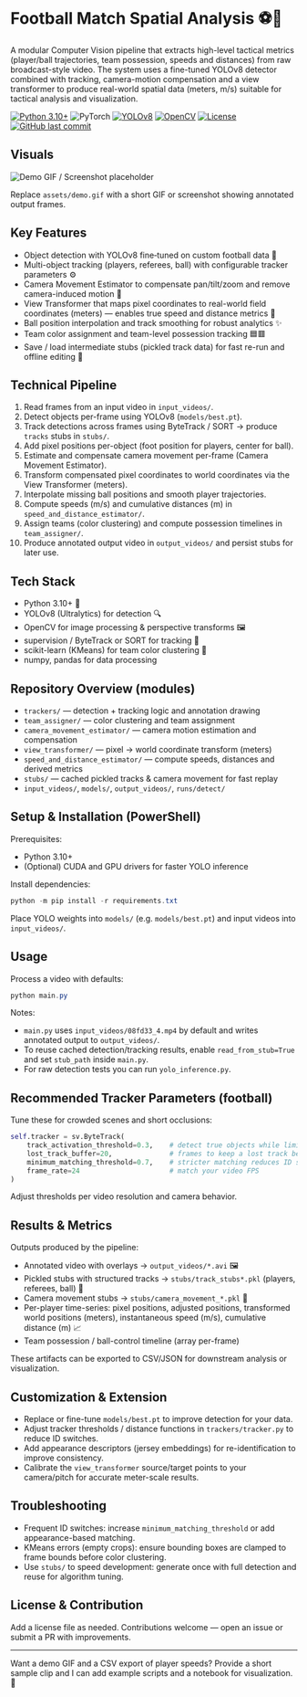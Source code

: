 # Football Match Spatial Analysis ⚽🚀

A modular Computer Vision pipeline that extracts high-level tactical metrics (player/ball trajectories, team possession, speeds and distances) from raw broadcast-style video. The system uses a fine-tuned YOLOv8 detector combined with tracking, camera-motion compensation and a view transformer to produce real-world spatial data (meters, m/s) suitable for tactical analysis and visualization.

[![Python 3.10+](https://img.shields.io/badge/Python-3.10%2B-blue.svg)](https://www.python.org/)
![PyTorch](https://img.shields.io/badge/PyTorch-1.10%2B-red.svg)
[![YOLOv8](https://img.shields.io/badge/YOLOv8-Ultralytics-18b68f)](https://ultralytics.com/)
[![OpenCV](https://img.shields.io/badge/OpenCV-4.x-5C3EE8)](https://opencv.org/)
[![License](https://img.shields.io/badge/License-MIT-yellow.svg)](LICENSE)
[![GitHub last commit](https://img.shields.io/github/last-commit/YourUsername/YourRepoName)](https://github.com/YourUsername/YourRepoName)

## Visuals

![Demo GIF / Screenshot placeholder](assets/demo.gif)

Replace `assets/demo.gif` with a short GIF or screenshot showing annotated output frames.

## Key Features

- Object detection with YOLOv8 fine‑tuned on custom football data 🎯
- Multi-object tracking (players, referees, ball) with configurable tracker parameters ⚙️
- Camera Movement Estimator to compensate pan/tilt/zoom and remove camera-induced motion 🧭
- View Transformer that maps pixel coordinates to real-world field coordinates (meters) — enables true speed and distance metrics 📐
- Ball position interpolation and track smoothing for robust analytics ✨
- Team color assignment and team-level possession tracking 🟦🟥
- Save / load intermediate stubs (pickled track data) for fast re-run and offline editing 💾

## Technical Pipeline

1. Read frames from an input video in `input_videos/`.
2. Detect objects per-frame using YOLOv8 (`models/best.pt`).
3. Track detections across frames using ByteTrack / SORT → produce `tracks` stubs in `stubs/`.
4. Add pixel positions per-object (foot position for players, center for ball).
5. Estimate and compensate camera movement per-frame (Camera Movement Estimator).
6. Transform compensated pixel coordinates to world coordinates via the View Transformer (meters).
7. Interpolate missing ball positions and smooth player trajectories.
8. Compute speeds (m/s) and cumulative distances (m) in `speed_and_distance_estimator/`.
9. Assign teams (color clustering) and compute possession timelines in `team_assigner/`.
10. Produce annotated output video in `output_videos/` and persist stubs for later use.

## Tech Stack

- Python 3.10+ 🐍
- YOLOv8 (Ultralytics) for detection 🔍
- OpenCV for image processing & perspective transforms 🖼️
- supervision / ByteTrack or SORT for tracking 🧭
- scikit-learn (KMeans) for team color clustering 🎨
- numpy, pandas for data processing

## Repository Overview (modules)

- `trackers/` — detection + tracking logic and annotation drawing
- `team_assigner/` — color clustering and team assignment
- `camera_movement_estimator/` — camera motion estimation and compensation
- `view_transformer/` — pixel → world coordinate transform (meters)
- `speed_and_distance_estimator/` — compute speeds, distances and derived metrics
- `stubs/` — cached pickled tracks & camera movement for fast replay
- `input_videos/`, `models/`, `output_videos/`, `runs/detect/`

## Setup & Installation (PowerShell)

Prerequisites:

- Python 3.10+
- (Optional) CUDA and GPU drivers for faster YOLO inference

Install dependencies:

```powershell
python -m pip install -r requirements.txt
```

Place YOLO weights into `models/` (e.g. `models/best.pt`) and input videos into `input_videos/`.

## Usage

Process a video with defaults:

```powershell
python main.py
```

Notes:

- `main.py` uses `input_videos/08fd33_4.mp4` by default and writes annotated output to `output_videos/`.
- To reuse cached detection/tracking results, enable `read_from_stub=True` and set `stub_path` inside `main.py`.
- For raw detection tests you can run `yolo_inference.py`.

## Recommended Tracker Parameters (football)

Tune these for crowded scenes and short occlusions:

```python
self.tracker = sv.ByteTrack(
    track_activation_threshold=0.3,    # detect true objects while limiting false starts
    lost_track_buffer=20,              # frames to keep a lost track before deletion
    minimum_matching_threshold=0.7,    # stricter matching reduces ID switches
    frame_rate=24                      # match your video FPS
)
```

Adjust thresholds per video resolution and camera behavior.

## Results & Metrics

Outputs produced by the pipeline:

- Annotated video with overlays → `output_videos/*.avi` 🖼️
- Pickled stubs with structured tracks → `stubs/track_stubs*.pkl` (players, referees, ball) 💾
- Camera movement stubs → `stubs/camera_movement_*.pkl` 🧭
- Per-player time-series: pixel positions, adjusted positions, transformed world positions (meters), instantaneous speed (m/s), cumulative distance (m) 📈
- Team possession / ball-control timeline (array per-frame)

These artifacts can be exported to CSV/JSON for downstream analysis or visualization.

## Customization & Extension

- Replace or fine-tune `models/best.pt` to improve detection for your data.
- Adjust tracker thresholds / distance functions in `trackers/tracker.py` to reduce ID switches.
- Add appearance descriptors (jersey embeddings) for re-identification to improve consistency.
- Calibrate the `view_transformer` source/target points to your camera/pitch for accurate meter-scale results.

## Troubleshooting

- Frequent ID switches: increase `minimum_matching_threshold` or add appearance-based matching.
- KMeans errors (empty crops): ensure bounding boxes are clamped to frame bounds before color clustering.
- Use `stubs/` to speed development: generate once with full detection and reuse for algorithm tuning.

## License & Contribution

Add a license file as needed. Contributions welcome — open an issue or submit a PR with improvements.

---

Want a demo GIF and a CSV export of player speeds? Provide a short sample clip and I can add example scripts and a notebook for visualization. 🚀
